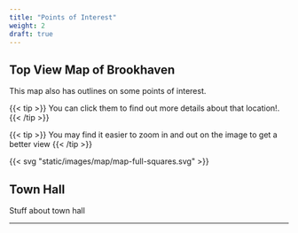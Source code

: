 ```yaml
---
title: "Points of Interest"
weight: 2
draft: true
--- 
```



## Top View Map of Brookhaven

This map also has outlines on some points of interest. 

{{< tip >}}
You can click them to find out more details about that location!.
{{< /tip >}}

{{< tip >}}
You may find it easier to zoom in and out on the image to get a better view
{{< /tip >}}

{{< svg "static/images/map/map-full-squares.svg" >}}


## Town Hall

Stuff about town hall

---